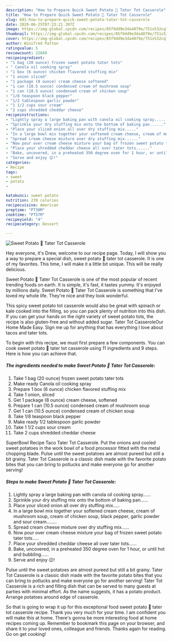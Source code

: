 ```yaml
---
description: "How to Prepare Quick Sweet Potato 🍠 Tater Tot Casserole"
title: "How to Prepare Quick Sweet Potato 🍠 Tater Tot Casserole"
slug: 601-how-to-prepare-quick-sweet-potato-tater-tot-casserole
date: 2020-06-25T07:23:21.397Z
image: https://img-global.cpcdn.com/recipes/85f9dd9e3da4079e/751x532cq70/sweet-potato-🍠-tater-tot-casserole-recipe-main-photo.jpg
thumbnail: https://img-global.cpcdn.com/recipes/85f9dd9e3da4079e/751x532cq70/sweet-potato-🍠-tater-tot-casserole-recipe-main-photo.jpg
cover: https://img-global.cpcdn.com/recipes/85f9dd9e3da4079e/751x532cq70/sweet-potato-🍠-tater-tot-casserole-recipe-main-photo.jpg
author: Winifred Patton
ratingvalue: 5
reviewcount: 22849
recipeingredient:
- "1 bag (20 ounce) frozen sweet potato tater tots"
- " Canola oil cooking spray"
- "1 box (6 ounce) chicken flavored stuffing mix"
- "1 onion sliced"
- "1 package (8 ounce) cream cheese softened"
- "1 can (10.5 ounce) condensed cream of mushroom soup"
- "1 can (10.5 ounce) condensed cream of chicken soup"
- "1/8 teaspoon black pepper"
- "1/2 tablespoon garlic powder"
- "1 1/2 cups sour cream"
- "2 cups shredded cheddar cheese"
recipeinstructions:
- "Lightly spray a large baking pan with canola oil cooking spray......"
- "Sprinkle your dry stuffing mix onto the bottom of baking pan......"
- "Place your sliced onion all over dry stuffing mix....."
- "In a large bowl mix together your softened cream cheese, cream of mushroom soup, cream of chicken soup, black pepper, garlic powder and sour cream........"
- "Spread cream cheese mixture over dry stuffing mix......"
- "Now pour over cream cheese mixture your bag of frozen sweet potato tater tots....."
- "Place your shredded cheddar cheese all over tater tots......"
- "Bake, uncovered, in a preheated 350 degree oven for 1 hour, or until hot and bubbling......"
- "Serve and enjoy 😉!"
categories:
- Recipe
tags:
- sweet
- potato
- 

katakunci: sweet potato  
nutrition: 239 calories
recipecuisine: American
preptime: "PT30M"
cooktime: "PT57M"
recipeyield: "4"
recipecategory: Dessert

---
```



![Sweet Potato 🍠 Tater Tot Casserole](https://img-global.cpcdn.com/recipes/85f9dd9e3da4079e/751x532cq70/sweet-potato-🍠-tater-tot-casserole-recipe-main-photo.jpg)

Hey everyone, it's Drew, welcome to our recipe page. Today, I will show you a way to prepare a special dish, sweet potato 🍠 tater tot casserole. It is one of my favorites. This time, I will make it a little bit unique. This will be really delicious.

Sweet Potato 🍠 Tater Tot Casserole is one of the most popular of recent trending foods on earth. It is simple, it's fast, it tastes yummy. It's enjoyed by millions daily. Sweet Potato 🍠 Tater Tot Casserole is something that I've loved my whole life. They're nice and they look wonderful.

This spicy sweet potato tot casserole would also be great with spinach or kale cooked into the filling, so you can pack plenty of nutrition into this dish. If you can get your hands on the right variety of sweet potato tots, the recipe is also gluten-free and without added sugar. Tater Tot CasseroleOur Home Made Easy. Sign me up for anything that has everything I love about tacos and tater tots.


To begin with this recipe, we must first prepare a few components. You can cook sweet potato 🍠 tater tot casserole using 11 ingredients and 9 steps. Here is how you can achieve that.

<!--inarticleads1-->

##### The ingredients needed to make Sweet Potato 🍠 Tater Tot Casserole:

1. Take 1 bag (20 ounce) frozen sweet potato tater tots
1. Make ready  Canola oil cooking spray
1. Prepare 1 box (6 ounce) chicken flavored stuffing mix
1. Take 1 onion, sliced
1. Get 1 package (8 ounce) cream cheese, softened
1. Prepare 1 can (10.5 ounce) condensed cream of mushroom soup
1. Get 1 can (10.5 ounce) condensed cream of chicken soup
1. Take 1/8 teaspoon black pepper
1. Make ready 1/2 tablespoon garlic powder
1. Take 1 1/2 cups sour cream
1. Take 2 cups shredded cheddar cheese


SuperBowl Recipe Taco Tater Tot Casserole. Put the onions and cooled sweet potatoes in the work bowl of a food processor fitted with the metal chopping blade. Pulse until the sweet potatoes are almost pureed but still a bit grainy. Tater Tot Casserole is a classic dish made with the favorite potato bites that you can bring to potlucks and make everyone go for another serving! 

<!--inarticleads2-->

##### Steps to make Sweet Potato 🍠 Tater Tot Casserole:

1. Lightly spray a large baking pan with canola oil cooking spray......
1. Sprinkle your dry stuffing mix onto the bottom of baking pan......
1. Place your sliced onion all over dry stuffing mix.....
1. In a large bowl mix together your softened cream cheese, cream of mushroom soup, cream of chicken soup, black pepper, garlic powder and sour cream........
1. Spread cream cheese mixture over dry stuffing mix......
1. Now pour over cream cheese mixture your bag of frozen sweet potato tater tots.....
1. Place your shredded cheddar cheese all over tater tots......
1. Bake, uncovered, in a preheated 350 degree oven for 1 hour, or until hot and bubbling......
1. Serve and enjoy 😉!


Pulse until the sweet potatoes are almost pureed but still a bit grainy. Tater Tot Casserole is a classic dish made with the favorite potato bites that you can bring to potlucks and make everyone go for another serving! Tater Tot Casserole is a rich and filling dish that can be served to many guests at parties with minimal effort. As the name suggests, it has a potato product. Arrange potatoes around edge of casserole. 

So that is going to wrap it up for this exceptional food sweet potato 🍠 tater tot casserole recipe. Thank you very much for your time. I am confident you will make this at home. There's gonna be more interesting food at home recipes coming up. Remember to bookmark this page on your browser, and share it to your loved ones, colleague and friends. Thanks again for reading. Go on get cooking!
